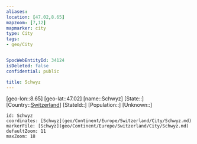 ```yaml
---
aliases: 
location: [47.02,8.65]
mapzoom: [7,12] 
mapmarker: city 
type: City
tags:
- geo/City


SpocWebEntityId: 34124
isDeleted: false
confidential: public

title: Schwyz
---
```

[geo-lon::8.65]
[geo-lat::47.02]
[name::Schwyz]
[State::]
[Country::[Switzerland](geo/Continent/Europe/Switzerland.md)]
[StateId::]
[Population::]
[Unknown::]


```leaflet
id: Schwyz
coordinates: [Schwyz](geo/Continent/Europe/Switzerland/City/Schwyz.md)
markerFile: [Schwyz](geo/Continent/Europe/Switzerland/City/Schwyz.md)
defaultZoom: 11 
maxZoom: 18
```


